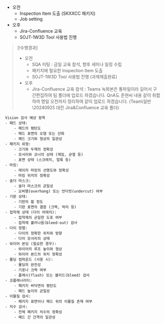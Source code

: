 - 오전
	- Inspection Item 도출 (SKXXCC 패키지)
	- Job setting
- 오후
	- Jira-Confluence 교육
	- SOJT-1W3D Tool 사용법 진행

>[!수행경과]
>- 오전
>	- SQA 미팅 : 금일 교육 참석, 향후 세미나 일정 수립
>	- 패키지에 필요한 Inspection Item 도출
>	- SOJT-1W3D Tool 사용법 진행 (과제제출완료)
>- 오후
>	- Jira-Confluence 교육 참석 : Teams 녹화본은 통파일이라 길어서 구간편집하여 팀 폴더에 업로드 하겠습니다. QnA도 준현씨 내용 같이 취합하여 명일 오전까지 정리하여 같이 업로드 하겠습니다. (Team\일반\20240925 대전 Jira&Confluence 교육 폴더)

```Text
Vision 검사 예상 항목
- 패드 상태:
    - 패드의 평탄도
    - 패드 표면의 오염 또는 산화
    - 패드 크기와 형상의 일관성
- 패키지 외형:
    - 크기와 두께의 정확성
    - 모서리와 코너의 상태 (깨짐, 균열 등)
    - 표면 상태 (스크래치, 얼룩 등)
- 마킹:
    - 레이저 마킹의 선명도와 정확성
    - 마킹 위치의 정확성
- 솔더 마스크:
    - 솔더 마스크의 균일성
    - 오버행(overhang) 또는 언더컷(undercut) 여부
- 기판 상태:
    - 기판의 휨 정도
    - 기판 표면의 결함 (크랙, 박리 등)
- 접착제 상태 (다이 어태치):
    - 접착제의 균일한 도포 여부
    - 접착제 흘러나옴(bleed-out) 검사
- 다이 정렬:
    - 다이의 정확한 위치와 방향
    - 다이 모서리의 상태
- 와이어 본딩 (필요한 경우):
    - 와이어의 루프 높이와 형상
    - 와이어 본드의 위치 정확성
- 몰딩 컴파운드 (사용 시):
    - 몰딩의 완전성
    - 기포나 크랙 여부
    - 플래시(flash) 또는 블리드(bleed) 검사
- 코플래너리티:
    - 패키지 바닥면의 평탄도
    - 패드 높이의 균일성
- 이물질 검사:
    - 패키지 표면이나 패드 위의 이물질 존재 여부
- 치수 검사:
    - 전체 패키지 치수의 정확성
    - 패드 간 간격의 일관성
```